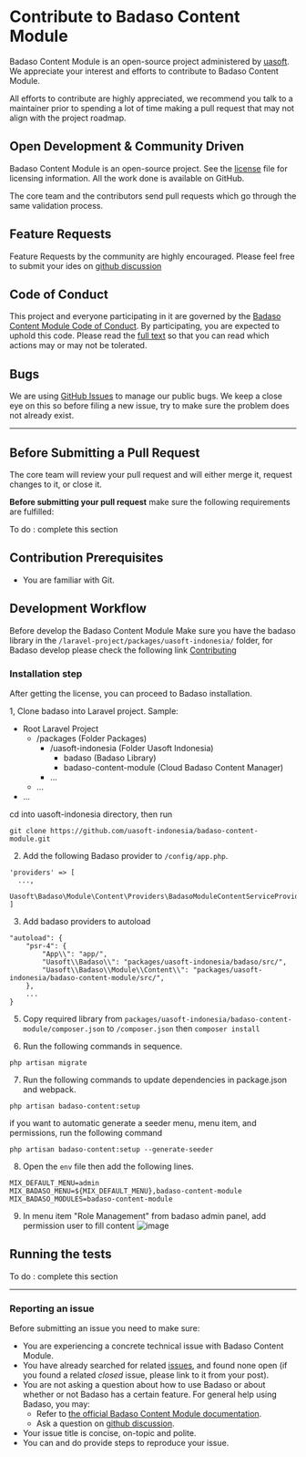 # Contribute to Badaso Content Module

Badaso Content Module is an open-source project administered by [uasoft](https://soft.uatech.co.id). We appreciate your interest and efforts to contribute to Badaso Content Module.

All efforts to contribute are highly appreciated, we recommend you talk to a maintainer prior to spending a lot of time making a pull request that may not align with the project roadmap.

## Open Development & Community Driven

Badaso Content Module is an open-source project. See the [license](https://github.com/uasoft-indonesia/badaso-content-module/blob/master/license) file for licensing information. All the work done is available on GitHub.

The core team and the contributors send pull requests which go through the same validation process.

## Feature Requests

Feature Requests by the community are highly encouraged. Please feel free to submit your ides on [github discussion](https://github.com/uasoft-indonesia/badaso-content-module/discussions/categories/ideas)

## Code of Conduct

This project and everyone participating in it are governed by the [Badaso Content Module Code of Conduct](code_of_conduct.md). By participating, you are expected to uphold this code. Please read the [full text](code_of_conduct.md) so that you can read which actions may or may not be tolerated.

## Bugs

We are using [GitHub Issues](https://github.com/uasoft-indonesia/badaso-content-module/issues) to manage our public bugs. We keep a close eye on this so before filing a new issue, try to make sure the problem does not already exist.

---

## Before Submitting a Pull Request

The core team will review your pull request and will either merge it, request changes to it, or close it.

**Before submitting your pull request** make sure the following requirements are fulfilled:

To do : complete this section

## Contribution Prerequisites

- You are familiar with Git.

## Development Workflow

Before develop the Badaso Content Module Make sure you have the badaso library in the `/laravel-project/packages/uasoft-indonesia/` folder, for Badaso develop please check the following link [Contributing](https://github.com/uasoft-indonesia/badaso/blob/main/CONTRIBUTING.md)

### Installation step

After getting the license, you can proceed to Badaso installation.

1, Clone badaso into Laravel project. Sample:
- Root Laravel Project
  - /packages (Folder Packages)
    - /uasoft-indonesia (Folder Uasoft Indonesia)
      - badaso (Badaso Library) 
      - badaso-content-module (Cloud Badaso Content Manager)
    - ...
  - ...
- ...

cd into uasoft-indonesia directory, then run
```
git clone https://github.com/uasoft-indonesia/badaso-content-module.git
```

2. Add the following Badaso provider to ```/config/app.php```.

```
'providers' => [
  ...,
  Uasoft\Badaso\Module\Content\Providers\BadasoModuleContentServiceProvider::class,
]
```

3. Add badaso providers to autoload

```
"autoload": {
    "psr-4": {
        "App\\": "app/",
        "Uasoft\\Badaso\\": "packages/uasoft-indonesia/badaso/src/",
        "Uasoft\\Badaso\\Module\\Content\\": "packages/uasoft-indonesia/badaso-content-module/src/",
    },
    ...
}
```

5. Copy required library from ```packages/uasoft-indonesia/badaso-content-module/composer.json``` to ```/composer.json``` then ```composer install```

6. Run the following commands in sequence.
```
php artisan migrate
```

7. Run the following commands to update dependencies in package.json and webpack.
```
php artisan badaso-content:setup
```
if you want to automatic generate a seeder menu, menu item, and permissions, run the following command 
```
php artisan badaso-content:setup --generate-seeder
```

8. Open the ```env``` file then add the following lines.
```
MIX_DEFAULT_MENU=admin
MIX_BADASO_MENU=${MIX_DEFAULT_MENU},badaso-content-module
MIX_BADASO_MODULES=badaso-content-module
```

9. In menu item "Role Management" from badaso admin panel, add permission user to fill content
![image](https://user-images.githubusercontent.com/55905844/118775952-a90f3380-b8b1-11eb-9c32-d672f686aeb1.png)

## Running the tests

To do : complete this section

---

### Reporting an issue

Before submitting an issue you need to make sure:

- You are experiencing a concrete technical issue with Badaso Content Module.
- You have already searched for related [issues](https://github.com/uasoft-indonesia/badaso-content-module/issues), and found none open (if you found a related _closed_ issue, please link to it from your post).
- You are not asking a question about how to use Badaso or about whether or not Badaso has a certain feature. For general help using Badaso, you may:
  - Refer to [the official Badaso Content Module documentation](https://github.com/uasoft-indonesia/badaso-content-module).
  - Ask a question on [github discussion](https://github.com/uasoft-indonesia/badaso-content-module/discussions).
- Your issue title is concise, on-topic and polite.
- You can and do provide steps to reproduce your issue.